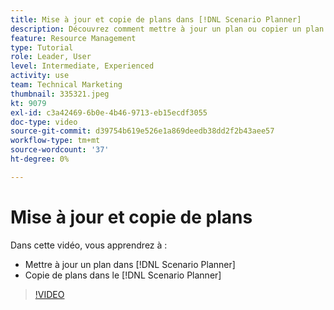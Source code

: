 ```yaml
---
title: Mise à jour et copie de plans dans [!DNL Scenario Planner]
description: Découvrez comment mettre à jour un plan ou copier un plan dans le [!DNL  Workfront] [!DNL Scenario Planner].
feature: Resource Management
type: Tutorial
role: Leader, User
level: Intermediate, Experienced
activity: use
team: Technical Marketing
thumbnail: 335321.jpeg
kt: 9079
exl-id: c3a42469-6b0e-4b46-9713-eb15ecdf3055
doc-type: video
source-git-commit: d39754b619e526e1a869deedb38dd2f2b43aee57
workflow-type: tm+mt
source-wordcount: '37'
ht-degree: 0%

---
```


# Mise à jour et copie de plans

Dans cette vidéo, vous apprendrez à :

* Mettre à jour un plan dans [!DNL Scenario Planner]
* Copie de plans dans le [!DNL Scenario Planner]

>[!VIDEO](https://video.tv.adobe.com/v/335321/?quality=12)
